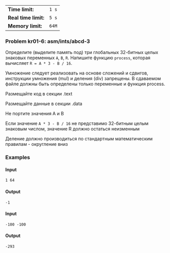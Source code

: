 |                      |       |
|----------------------|-------|
| **Time limit:**      | `1 s` |
| **Real time limit:** | `5 s` |
| **Memory limit:**    | `64M` |


### Problem kr01-6: asm/ints/abcd-3

Определите (выделите память под) три глобальных 32-битных целых знаковых переменных `A`, `B`, `R`.
Напишите функцию `process`, которая вычисляет `R = A * 3 - B / 16`.

Умножение следует реализовать на основе сложений и сдвигов, инструкции умножения (mul) и деления
(div) запрещены. В сдаваемом файле должны быть определены только переменные и функция process.

Размещайте код в секции .text

Размещайте данные в секции .data

Не портите значения A и B

Если значение `A * 3 - B / 16` не представимо 32-битным целым знаковым числом, значение R должно
остаться неизменным

Деление должно производиться по стандартным математическим правилам - округление вниз

### Examples

#### Input

    
    
    1 64

#### Output

    
    
    -1

#### Input

    
    
    -100 -100

#### Output

    
    
    -293

